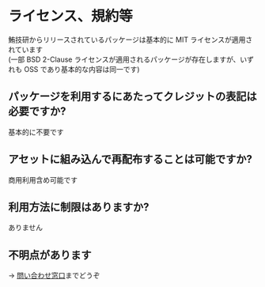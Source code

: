 # ライセンス、規約等

鮪技研からリリースされているパッケージは基本的に MIT ライセンスが適用されています  
(一部 BSD 2-Clause ライセンスが適用されるパッケージが存在しますが、いずれも OSS であり基本的な内容は同一です)

## パッケージを利用するにあたってクレジットの表記は必要ですか?

基本的に不要です

## アセットに組み込んで再配布することは可能ですか?

商用利用含め可能です

## 利用方法に制限はありますか?

ありません

## 不明点があります

-> [問い合わせ窓口](../contact.md)までどうぞ
